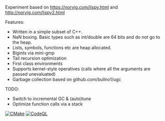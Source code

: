 
Experiment based on https://norvig.com/lispy.html and http://norvig.com/lispy2.html

Features:
 * Written in a simple subset of C++.
 * NaN boxing. Basic types such as int/double are 64 bits and do not go to the heap.
 * Lists, symbols, functions etc are heap allocated.
 * Bigints via mini-gmp
 * Tail recursion optimization
 * First class environments
 * Supports kernel-style operatives (calls where all the arguments are passed unevaluated)
 * Garbage collection based on github.com/bullno1/ugc

TODO:
 * Switch to incremental GC & (auto)tune
 * Optimize function calls via a stack

 [![CMake](https://github.com/CaptainZippy/littlelambda/actions/workflows/cmake-multi-platform.yml/badge.svg)](https://github.com/CaptainZippy/littlelambda/actions/workflows/cmake-multi-platform.yml)
 [![CodeQL](https://github.com/CaptainZippy/littlelambda/actions/workflows/codeql.yml/badge.svg)](https://github.com/CaptainZippy/littlelambda/actions/workflows/codeql.yml)
